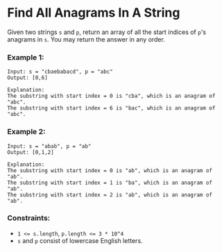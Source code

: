 # Find All Anagrams In A String
Given two strings `s` and `p`, return an array of all the start indices of `p`'s anagrams in `s`. You may return the answer in any order.



### Example 1:

```
Input: s = "cbaebabacd", p = "abc"
Output: [0,6]

Explanation:
The substring with start index = 0 is "cba", which is an anagram of "abc".
The substring with start index = 6 is "bac", which is an anagram of "abc".
```
### Example 2:
```
Input: s = "abab", p = "ab"
Output: [0,1,2]

Explanation:
The substring with start index = 0 is "ab", which is an anagram of "ab".
The substring with start index = 1 is "ba", which is an anagram of "ab".
The substring with start index = 2 is "ab", which is an anagram of "ab".
```

### Constraints:

* `1 <= s.length`, `p.length <= 3 * 10^4`
* `s` and `p` consist of lowercase English letters.